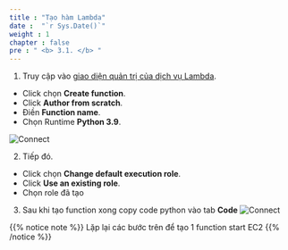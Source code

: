 ```yaml
---
title : "Tạo hàm Lambda"
date :  "`r Sys.Date()`" 
weight : 1 
chapter : false
pre : " <b> 3.1. </b> "
---
```


1. Truy cập vào [giao diện quản trị của dịch vụ Lambda](https://console.aws.amazon.com/lambda/home).
  + Click chọn **Create function**.
  + Click **Author from scratch**.
  + Điền **Function name**.
  + Chọn Runtime **Python 3.9**.

![Connect](/images/3.connect/001-connect.png)

2. Tiếp đó.
  + Click chọn **Change default execution role**.
  + Click **Use an existing role**.
  + Chọn role đã tạo 

3. Sau khi tạo function xong copy code python vào tab **Code**
![Connect](/images/3.connect/002-connect.png)  


{{% notice note %}}
 Lặp lại các bước trên để tạo 1 function start EC2
 {{% /notice %}}

